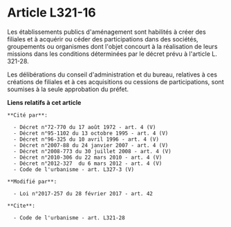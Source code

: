 # Article L321-16

Les établissements publics d'aménagement sont habilités à créer des filiales et à acquérir ou céder des participations dans
des sociétés, groupements ou organismes dont l'objet concourt à la réalisation de leurs missions dans les conditions
déterminées par le décret prévu à l'article L. 321-28.

Les délibérations du conseil d'administration et du bureau, relatives à ces créations de filiales et à ces acquisitions ou
cessions de participations, sont soumises à la seule approbation du préfet.

**Liens relatifs à cet article**

	**Cité par**:

	  - Décret n°72-770 du 17 août 1972 - art. 4 (V)
	  - Décret n°95-1102 du 13 octobre 1995 - art. 4 (V)
	  - Décret n°96-325 du 10 avril 1996 - art. 4 (V)
	  - Décret n°2007-88 du 24 janvier 2007 - art. 4 (V)
	  - Décret n°2008-773 du 30 juillet 2008 - art. 4 (V)
	  - Décret n°2010-306 du 22 mars 2010 - art. 4 (V)
	  - Décret n°2012-327  du 6 mars 2012 - art. 4 (V)
	  - Code de l'urbanisme - art. L327-3 (V)

	**Modifié par**:

	  - Loi n°2017-257 du 28 février 2017 - art. 42

	**Cite**:

	  - Code de l'urbanisme - art. L321-28
